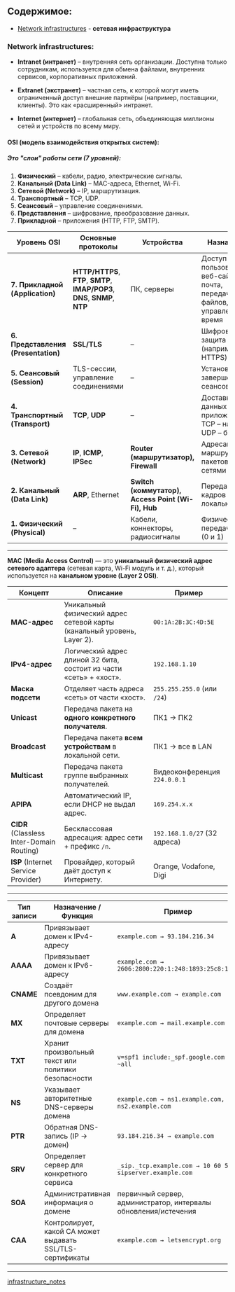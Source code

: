 
## Содержимое:
- [Network infrastructures](#Network-infrastructures) - **сетевая инфраструктура**

### Network infrastructures:

- **Intranet (интранет)** – внутренняя сеть организации. Доступна только сотрудникам, используется для обмена файлами, внутренних сервисов, корпоративных приложений.
    
- **Extranet (экстранет)** – частная сеть, к которой могут иметь ограниченный доступ внешние партнёры (например, поставщики, клиенты). Это как «расширенный» интранет.
    
- **Internet (интернет)** – глобальная сеть, объединяющая миллионы сетей и устройств по всему миру.

#### OSI (модель взаимодействия открытых систем):
##### Это "слои" работы сети (7 уровней):
1. **Физический** – кабели, радио, электрические сигналы.
2. **Канальный (Data Link)** – MAC-адреса, Ethernet, Wi-Fi.
3. **Сетевой (Network)** – IP, маршрутизация.
4. **Транспортный** – TCP, UDP.
5. **Сеансовый** – управление соединениями.
6. **Представления** – шифрование, преобразование данных.
7. **Прикладной** – приложения (HTTP, FTP, SMTP).

| Уровень OSI                         | Основные протоколы                                                           | Устройства                                         | Назначение                                                                |
| ----------------------------------- | ---------------------------------------------------------------------------- | -------------------------------------------------- | ------------------------------------------------------------------------- |
| **7. Прикладной (Application)**     | **HTTP/HTTPS**, **FTP**, **SMTP**, **IMAP/POP3**, **DNS**, **SNMP**, **NTP** | ПК, серверы                                        | Доступ пользователя: веб-сайты, почта, передача файлов, управление, время |
| **6. Представления (Presentation)** | **SSL/TLS**                                                                  | –                                                  | Шифрование и защита данных (например, HTTPS)                              |
| **5. Сеансовый (Session)**          | TLS-сессии, управление соединениями                                          | –                                                  | Установление и завершение сеансов связи                                   |
| **4. Транспортный (Transport)**     | **TCP**, **UDP**                                                             | –                                                  | Доставка данных между приложениями: TCP – надёжно, UDP – быстро           |
| **3. Сетевой (Network)**            | **IP**, **ICMP**, **IPSec**                                                  | **Router (маршрутизатор), Firewall**               | Адресация и маршрутизация пакетов между сетями                            |
| **2. Канальный (Data Link)**        | **ARP**, Ethernet                                                            | **Switch (коммутатор), Access Point (Wi-Fi), Hub** | Передача кадров внутри локальной сети                                     |
| **1. Физический (Physical)**        | –                                                                            | Кабели, коннекторы, радиосигналы                   | Физическая передача битов (0 и 1)                                         |

---

**MAC (Media Access Control)** — это **уникальный физический адрес сетевого адаптера** (сетевая карта, Wi-Fi модуль и т. д.), который используется на **канальном уровне (Layer 2 OSI)**.

|Концепт|Описание|Пример|
|---|---|---|
|**MAC-адрес**|Уникальный физический адрес сетевой карты (канальный уровень, Layer 2).|`00:1A:2B:3C:4D:5E`|
|**IPv4-адрес**|Логический адрес длиной 32 бита, состоит из части «сеть» + «хост».|`192.168.1.10`|
|**Маска подсети**|Отделяет часть адреса «сеть» от части «хост».|`255.255.255.0` (или `/24`)|
|**Unicast**|Передача пакета на **одного конкретного получателя**.|ПК1 → ПК2|
|**Broadcast**|Передача пакета **всем устройствам** в локальной сети.|ПК1 → все в LAN|
|**Multicast**|Передача пакета группе выбранных получателей.|Видеоконференция `224.0.0.1`|
|**APIPA**|Автоматический IP, если DHCP не выдал адрес.|`169.254.x.x`|
|**CIDR** (Classless Inter-Domain Routing)|Бесклассовая адресация: адрес сети + префикс `/n`.|`192.168.1.0/27` (32 адреса)|
|**ISP** (Internet Service Provider)|Провайдер, который даёт доступ к Интернету.|Orange, Vodafone, Digi|

---

|Тип записи|Назначение / Функция|Пример|
|---|---|---|
|**A**|Привязывает домен к IPv4-адресу|`example.com → 93.184.216.34`|
|**AAAA**|Привязывает домен к IPv6-адресу|`example.com → 2606:2800:220:1:248:1893:25c8:1946`|
|**CNAME**|Создаёт псевдоним для другого домена|`www.example.com → example.com`|
|**MX**|Определяет почтовые серверы для домена|`example.com → mail.example.com`|
|**TXT**|Хранит произвольный текст или политики безопасности|`v=spf1 include:_spf.google.com ~all`|
|**NS**|Указывает авторитетные DNS-серверы домена|`example.com → ns1.example.com, ns2.example.com`|
|**PTR**|Обратная DNS-запись (IP → домен)|`93.184.216.34 → example.com`|
|**SRV**|Определяет сервер для конкретного сервиса|`_sip._tcp.example.com → 10 60 5060 sipserver.example.com`|
|**SOA**|Административная информация о домене|первичный сервер, администратор, интервалы обновления/истечения|
|**CAA**|Контролирует, какой CA может выдавать SSL/TLS-сертификаты|`example.com → letsencrypt.org`|

---

[infrastructure_notes](infrastructure_notes.md)